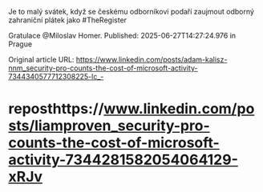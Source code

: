 Je to malý svátek, když se českému odborníkovi podaří zaujmout odborný zahraniční plátek jako #TheRegister

Gratulace @Miloslav Homer.
Published: 2025-06-27T14:27:24.976 in Prague

Original article URL: https://www.linkedin.com/posts/adam-kalisz-nnm_security-pro-counts-the-cost-of-microsoft-activity-7344340577712308225-lc_-

# reposthttps://www.linkedin.com/posts/liamproven_security-pro-counts-the-cost-of-microsoft-activity-7344281582054064129-xRJv